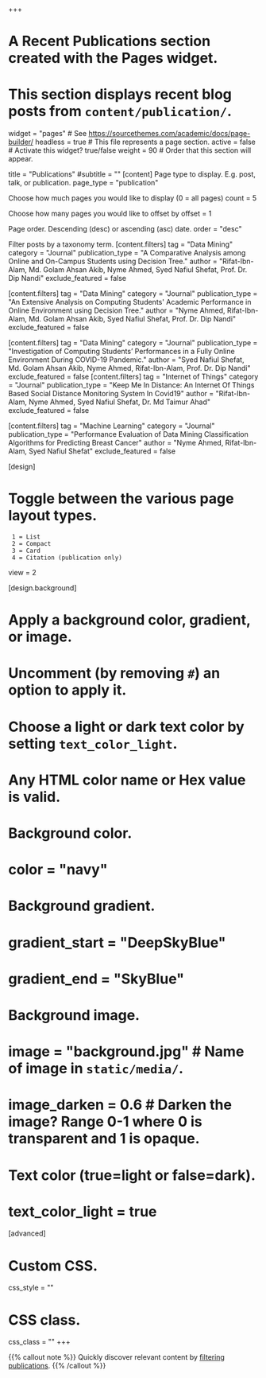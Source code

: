 +++
# A Recent Publications section created with the Pages widget.
# This section displays recent blog posts from `content/publication/`.

widget = "pages"  # See https://sourcethemes.com/academic/docs/page-builder/
headless = true  # This file represents a page section.
active = false  # Activate this widget? true/false
weight = 90  # Order that this section will appear.

title = "Publications"
#subtitle = ""
[content]
Page type to display. E.g. post, talk, or publication.
  page_type = "publication"
  
Choose how much pages you would like to display (0 = all pages)
  count = 5
  
Choose how many pages you would like to offset by
  offset = 1

Page order. Descending (desc) or ascending (asc) date.
  order = "desc"

Filter posts by a taxonomy term.
  [content.filters]
    tag = "Data Mining"
    category = "Journal"
    publication_type = "A Comparative Analysis among Online and On-Campus Students using Decision Tree."
    author = "Rifat-Ibn-Alam, Md. Golam Ahsan Akib, Nyme Ahmed, Syed Nafiul Shefat, Prof. Dr. Dip Nandi"
    exclude_featured = false
    
  [content.filters]
    tag = "Data Mining"
    category = "Journal"
    publication_type = "An Extensive Analysis on Computing Students' Academic Performance in Online Environment using Decision Tree."
    author = "Nyme Ahmed, Rifat-Ibn-Alam, Md. Golam Ahsan Akib, Syed Nafiul Shefat, Prof. Dr. Dip Nandi"
    exclude_featured = false

  [content.filters]
    tag = "Data Mining"
    category = "Journal"
    publication_type = "Investigation of Computing Students’ Performances in a Fully Online Environment During COVID-19 Pandemic."
    author = "Syed Nafiul Shefat, Md. Golam Ahsan Akib, Nyme Ahmed, Rifat-Ibn-Alam, Prof. Dr. Dip Nandi"
    exclude_featured = false
  [content.filters]
    tag = "Internet of Things"
    category = "Journal"
    publication_type = "Keep Me In Distance: An Internet Of Things Based Social Distance Monitoring System In Covid19"
    author = "Rifat-Ibn-Alam, Nyme Ahmed, Syed Nafiul Shefat, Dr. Md Taimur Ahad"
    exclude_featured = false

  [content.filters]
    tag = "Machine Learning"
    category = "Journal"
    publication_type = "Performance Evaluation of Data Mining Classification Algorithms for Predicting Breast Cancer"
    author = "Nyme Ahmed, Rifat-Ibn-Alam, Syed Nafiul Shefat"
    exclude_featured = false

[design]
  # Toggle between the various page layout types.
     1 = List
     2 = Compact
     3 = Card
     4 = Citation (publication only)
  view = 2
  
[design.background]
  # Apply a background color, gradient, or image.
  #   Uncomment (by removing `#`) an option to apply it.
  #   Choose a light or dark text color by setting `text_color_light`.
  #   Any HTML color name or Hex value is valid.
    
  # Background color.
  # color = "navy"
  
  # Background gradient.
  # gradient_start = "DeepSkyBlue"
  # gradient_end = "SkyBlue"
  
  # Background image.
  # image = "background.jpg"  # Name of image in `static/media/`.
  # image_darken = 0.6  # Darken the image? Range 0-1 where 0 is transparent and 1 is opaque.

  # Text color (true=light or false=dark).
  # text_color_light = true  
  
[advanced]
 # Custom CSS. 
 css_style = ""
 
 # CSS class.
 css_class = ""
+++

{{% callout note %}}
Quickly discover relevant content by [filtering publications](./publication/).
{{% /callout %}}
